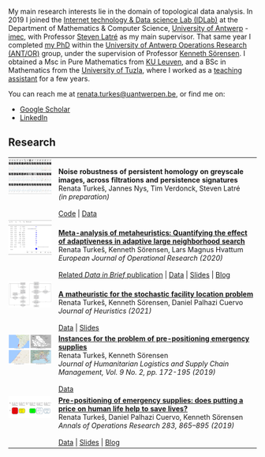 <br/><br/>


My main research interests lie in the domain of topological data analysis. In 2019 I joined the [Internet technology & Data science Lab (IDLab)](https://www.uantwerpen.be/en/research-groups/idlab/) at the Department of Mathematics & Computer Science, [University of Antwerp](https://www.uantwerpen.be/en/) - [imec](https://www.imec-int.com/en), with Professor [Steven Latré](https://www.uantwerpen.be/en/staff/steven-latre/) as my main supervisor. That same year I completed [my PhD](https://antor.uantwerpen.be/members/renata-turkes/) within the [University of Antwerp Operations Research (ANT/OR)](https://antor.uantwerpen.be/) group, under the supervision of Professor [Kenneth Sörensen](https://www.uantwerpen.be/en/staff/kenneth-sorensen/). I obtained a Msc in Pure Mathematics from [KU Leuven](https://www.kuleuven.be/english/), and a BSc in Mathematics from the [University of Tuzla](http://www.untz.ba/index.php?page=home), where I worked as a [teaching assistant](https://renataturkes.wixsite.com/renata-turkes) for a few years.

You can reach me at <renata.turkes@uantwerpen.be>, or find me on:
- [Google Scholar](https://scholar.google.com/citations?user=0qHk4EcAAAAJ&hl=en&oi=sra)
- [LinkedIn](https://www.linkedin.com/in/renata-turke%C5%A1-409a7863/?originalSubdomain=be)


## Research

<table style="width:100%">
  <tr>
    <td style="padding-left: 0px; cursor: pointer; vertical-align: top;"> 
      <img src="title_images/turkevs2021noise_title_image.png" width="200"> 
    </td>
    <td> 
      <br>
      <strong> Noise robustness of persistent homology on greyscale images, across filtrations and persistence signatures </strong> <br> 
      Renata Turkeš, Jannes Nys, Tim Verdonck, Steven Latré <br>  
      <em>(in preparation)</em> <br/><br/> 
      <a href="https://github.com/renata-turkes/turkevs2021noise/">Code</a> | <a href="http://yann.lecun.com/exdb/mnist/">Data</a> 
    </td>
  </tr>  
    <tr>
    <td style="padding-left: 0px; cursor: pointer; vertical-align: top;"> 
      <img src="title_images/turkevs2020meta_title_image.png" width="200"> 
    </td>
    <td> 
      <br>
      <a href="https://www.sciencedirect.com/science/article/pii/S037722172030936X?via%3Dihub"> <strong> Meta-analysis of metaheuristics: Quantifying the effect of adaptiveness in adaptive large neighborhood search </strong> </a> <br> 
      Renata Turkeš, Kenneth Sörensen, Lars Magnus Hvattum <br>  
      <em>European Journal of Operational Research (2020)</em> <br/><br/> 
      <a href="https://www.sciencedirect.com/science/article/pii/S2352340920314505">Related <em>Data in Brief</em> publication</a> | <a href="https://data.mendeley.com/datasets/h4smx32r4t/3">Data</a> | <a href="https://antor.uantwerpen.be/wp-content/papercite-data/pdf/turkevs2019meta_pres.pdf">Slides</a> | <a href="https://antor.uantwerpen.be/meta-analysis-of-metaheuristics/">Blog</a></td>
  </tr>   
  <tr>
    <td style="padding-left: 0px; cursor: pointer; vertical-align: top;"> 
      <img src="title_images/turkevs2021matheuristic_title_image.png" width="200"> 
    </td>
    <td> 
      <br>
      <a href="https://link.springer.com/article/10.1007/s10732-021-09468-y"> <strong> A matheuristic for the stochastic facility location problem </strong> </a> <br> 
      Renata Turkeš, Kenneth Sörensen, Daniel Palhazi Cuervo <br>  
      <em>Journal of Heuristics (2021)</em> <br/><br/> 
      <a href="https://antor.uantwerpen.be/data-used-in-the-paper-a-matheuristic-for-the-pre-positioning-of-emergency-supplies/">Data</a> | <a href="https://antor.uantwerpen.be/wp-content/papercite-data/pdf/turkevs2018matheuristic_pres.pdf">Slides</a>
    </td>
  </tr>   
  <tr>
    <td style="padding-left: 0px; cursor: pointer; vertical-align: top;"> 
      <img src="title_images/turkevs2019instances_title_image.png" width="200"> 
    </td>
    <td> 
      <a href="https://www.emerald.com/insight/content/doi/10.1108/JHLSCM-02-2018-0016/full/html"> <strong> Instances for the problem of pre-positioning emergency supplies </strong> </a> <br> 
      Renata Turkeš, Kenneth Sörensen <br>  
      <em>Journal of Humanitarian Logistics and Supply Chain Management, Vol. 9 No. 2, pp. 172-195 (2019)</em> <br/><br/> 
      <a href="https://antor.uantwerpen.be/prepositioning-problem-instances/">Data</a> 
    </td>
  </tr> 
  <tr>
    <td style="padding-left: 0px; cursor: pointer; vertical-align: top;"> 
      <img src="title_images/turkevs2019pre_title_image.png" width="200"> 
    </td>
    <td> 
      <a href="https://link.springer.com/article/10.1007%2Fs10479-017-2702-1"> <strong> Pre-positioning of emergency supplies: does putting a price on human life help to save lives? </strong> </a> <br> 
      Renata Turkeš, Daniel Palhazi Cuervo, Kenneth Sörensen <br>  
      <em>Annals of Operations Research 283, 865–895 (2019)</em> <br/><br/> 
      <a href="https://antor.uantwerpen.be/data-used-in-the-paper-pre-positioning-of-emergency-supplies-does-putting-a-price-on-human-life-help-to-save-lives/">Data</a> | <a href="https://antor.uantwerpen.be/wp-content/papercite-data/pdf/turkevs2016pre_pres.pdf">Slides</a> | <a href="https://antor.uantwerpen.be/does-putting-a-price-on-human-life-help-to-save-lives/">Blog</a>
    </td>
  </tr>   
</table>
